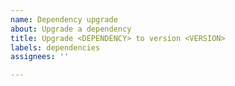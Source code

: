 ```yaml
---
name: Dependency upgrade
about: Upgrade a dependency
title: Upgrade <DEPENDENCY> to version <VERSION>
labels: dependencies
assignees: ''

---
```

